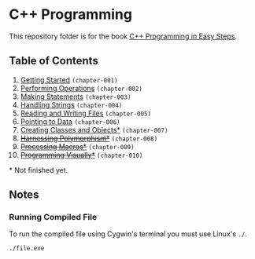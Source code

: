 # C++ Programming
This repository folder is for the book [C++ Programming in Easy Steps](http://amzn.to/2cQTgmr).

## Table of Contents
1. [Getting Started](chapter-001) `(chapter-001)`
2. [Performing Operations](chapter-002) `(chapter-002)`
3. [Making Statements](chapter-003) `(chapter-003)`
4. [Handling Strings](chapter-004) `(chapter-004)`
5. [Reading and Writing Files](chapter-005) `(chapter-005)`
6. [Pointing to Data](chapter-006) `(chapter-006)`
7. [Creating Classes and Objects\*](chapter-007) `(chapter-007)`
8. ~~[Harnessing Polymorphism\*]()~~ `(chapter-008)`
9. ~~[Processing Macros\*]()~~ `(chapter-009)`
10. ~~[Programming Visually\*]()~~ `(chapter-010)`

\* Not finished yet.

## Notes

### Running Compiled File

To run the compiled file using Cygwin's terminal you must use Linux's `./`.

```bash
./file.exe
```